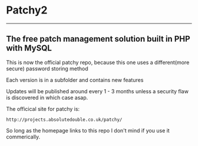 # Patchy2
-----------------------------------------------------------------
The free patch management solution built in PHP with MySQL
-----------------------------------------------------------------

This is now the official patchy repo, because this one uses a different(more secure) password storing method

Each version is in a subfolder and contains new features

Updates will be published around every 1 - 3 months unless a security flaw is discovered in which case asap.

The officical site for patchy is:

    http://projects.absolutedouble.co.uk/patchy/
    
So long as the homepage links to this repo I don't mind if you use it commerically.
